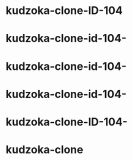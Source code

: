 # kudzoka-clone-ID-104
# kudzoka-clone-id-104-
# kudzoka-clone-id-104-
# kudzoka-clone-id-104-
# kudzoka-clone-ID-104-
# kudzoka-clone
